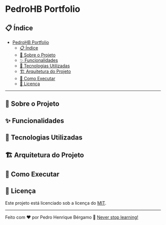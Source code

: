 # PedroHB Portfolio

## 📋 Índice

- [PedroHB Portfolio](#pedrohb-portfolio)
  - [📋 Índice](#-índice)
  - [📖 Sobre o Projeto](#-sobre-o-projeto)
  - [✨ Funcionalidades](#-funcionalidades)
  - [🚀 Tecnologias Utilizadas](#-tecnologias-utilizadas)
  - [🏗️ Arquitetura do Projeto](#️-arquitetura-do-projeto)
  - [🏁 Como Executar](#-como-executar)
  - [📝 Licença](#-licença)

---

## 📖 Sobre o Projeto

## ✨ Funcionalidades

## 🚀 Tecnologias Utilizadas

## 🏗️ Arquitetura do Projeto

## 🏁 Como Executar

## 📝 Licença

Este projeto está licenciado sob a licença do [MIT](https://choosealicense.com/licenses/mit).

---

Feito com ❤️ por Pedro Henrique Bérgamo 🚀 [Never stop learning!](https://github.com/DevPedroHB)
